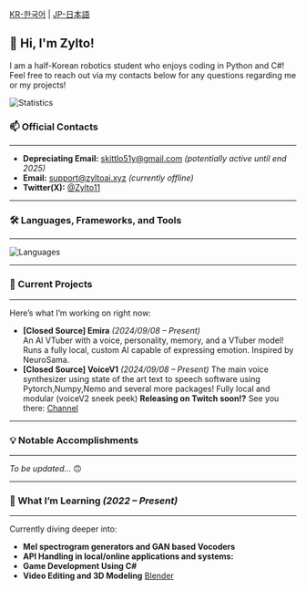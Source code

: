[KR-한국어](https://github.com/Zylto11/Zylto11/blob/main/README-KR.md) | 
[JP-日本語](https://github.com/Zylto11/Zylto11/blob/main/README-JP.md)


## 👋 Hi, I'm Zylto!  

I am a half-Korean robotics student who enjoys coding in Python and C#!
Feel free to reach out via my contacts below for any questions regarding me or my projects!

![Statistics](https://github-readme-stats.vercel.app/api?username=Zylto11&theme=dark&show_icons=true&hide_border=true&count_private=true)


### 📫 Official Contacts 

___
- **Depreciating Email:** skittlo51y@gmail.com *(potentially active until end 2025)*  
- **Email:** support@zyltoai.xyz *(currently offline)*  
- **Twitter(X):** [@Zylto11](https://twitter.com/Zylto11)  
___

### 🛠️ Languages, Frameworks, and Tools  

___
![Languages](https://github-readme-stats.vercel.app/api/top-langs/?username=Zylto11&theme=dark&show_icons=true&hide_border=true&layout=normal&count_private=true)
___

### 🚀 Current Projects 

___
Here’s what I’m working on right now:  
- **[Closed Source] Emira** *(2024/09/08 – Present)*  
  An AI VTuber with a voice, personality, memory, and a VTuber model! Runs a fully local, custom AI capable of expressing emotion. Inspired by NeuroSama.  
- **[Closed Source] VoiceV1**  *(2024/09/08 – Present)*
  The main voice synthesizer using state of the art text to speech software using Pytorch,Numpy,Nemo and several more packages! Fully local and modular (voiceV2 sneek peek)
  **Releasing on Twitch soon!?** See you there: [Channel](twitch.tv/zylto11)
___

### 💡 Notable Accomplishments  

___
*To be updated...* 🙃  
___

### 🌱 What I’m Learning *(2022 – Present)*  

___
Currently diving deeper into:  
- **Mel spectrogram generators and GAN based Vocoders** 
- **API Handling in local/online applications and systems:**
- **Game Development Using C#** 
- **Video Editing and 3D Modeling** [Blender](https://www.blender.org)
